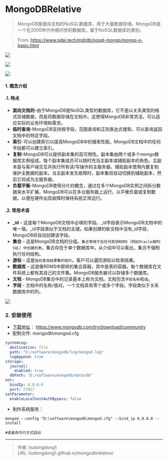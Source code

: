 # MongoDBRelative


> MongoDB是面向文档的NoSQL数据库，用于大量数据存储。MongoDB是一个在2000年代中期问世的数据库。属于NoSQL数据库的类别。

> From: https://www.pdai.tech/md/db/nosql-mongo/mongo-x-basic.html

![](https://gitee.com/github-25970295/blogpictureV2/raw/master/image-20210710221942311.png)

![](https://gitee.com/github-25970295/blogpictureV2/raw/master/image-20210710222212524.png)

![](https://gitee.com/github-25970295/blogpictureV2/raw/master/image-20210710222422472.png)

#### 1. 概念介绍

#### .1.  特点

- **面向文档的**–由于MongoDB是NoSQL类型的数据库，它不是以关系类型的格式存储数据，而是将数据存储在文档中。这使得MongoDB非常灵活，可以适应实际的业务环境和需求。
- **临时查询**-MongoDB支持按字段，范围查询和正则表达式搜索。可以查询返回文档中的特定字段。
- **索引**-可以创建索引以提高MongoDB中的搜索性能。MongoDB文档中的任何字段都可以建立索引。
- **复制**-MongoDB可以提供副本集的高可用性。副本集由两个或多个mongo数据库实例组成。每个副本集成员可以随时充当主副本或辅助副本的角色。主副本是与客户端交互并执行所有读/写操作的主服务器。辅助副本使用内置复制维护主数据的副本。当主副本发生故障时，副本集将自动切换到辅助副本，然后它将成为主服务器。
- **负载平衡**-MongoDB使用分片的概念，通过在多个MongoDB实例之间拆分数据来水平扩展。MongoDB可以在多台服务器上运行，以平衡负载或复制数据，以便在硬件出现故障时保持系统正常运行。

#### .2. 常用术语

- **_id** – 这是每个MongoDB文档中必填的字段。_id字段表示MongoDB文档中的唯一值。_id字段类似于文档的主键。如果创建的新文档中没有_id字段，MongoDB将自动创建该字段。
- **集合** – 这是MongoDB文档的分组。`集合等效于在任何其他RDMS（例如Oracle或MS SQL）中创建的表`。集合存在于单个数据库中。从介绍中可以看出，集合不强制执行任何结构。
- **游标** – 这是`指向查询结果集的指针`。客户可以遍历游标以检索结果。
- **数据库** – 这是像RDMS中那样的集合容器，其中是表的容器。每个数据库在文件系统上都有其自己的文件集。MongoDB服务器可以存储多个数据库。
- **文档** - MongoDB集合中的记录基本上称为文档。文档包含`字段名称`和`值`。
- **字段** - 文档中的名称/值对。一个文档具有零个或多个字段。字段类似于关系数据库中的列。

![](https://gitee.com/github-25970295/blogpictureV2/raw/master/image-20210710223113335.png)

### 2. 安装使用

- [下载地址](https://www.mongodb.com/try/download/community)： https://www.mongodb.com/try/download/community
- 配制文件:  mongodb\mongod.cfg

```yaml
systemLog:
  destination: file
  path: "D:/software/mongodb/log/mongod.log"
  logAppend: true
storage:
  journal:
    enabled: true
  dbPath: "D:/software/mongodb/data/db"
net:
  bindIp: 0.0.0.0
  port: 27017
setParameter:
  enableLocalhostAuthBypass: false
```

- 制作系统服务：

```shell
mongod --config "D:\software\mongodb\mongod.cfg" --bind_ip 0.0.0.0 --install

#或者命令行方式启动
```



---

> 作者: liudongdong1  
> URL: liudongdong1.github.io/mongodbrelative/  

